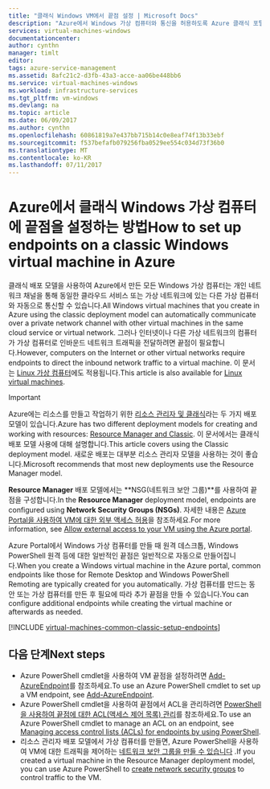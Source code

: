 ```yaml
---
title: "클래식 Windows VM에서 끝점 설정 | Microsoft Docs"
description: "Azure에서 Windows 가상 컴퓨터와 통신을 허용하도록 Azure 클래식 포털에서 Windows VM에 대한 끝점을 설정하는 방법에 대해 알아봅니다."
services: virtual-machines-windows
documentationcenter: 
author: cynthn
manager: timlt
editor: 
tags: azure-service-management
ms.assetid: 8afc21c2-d3fb-43a3-acce-aa06be448bb6
ms.service: virtual-machines-windows
ms.workload: infrastructure-services
ms.tgt_pltfrm: vm-windows
ms.devlang: na
ms.topic: article
ms.date: 06/09/2017
ms.author: cynthn
ms.openlocfilehash: 60861819a7e437bb715b14c0e8eaf74f13b33ebf
ms.sourcegitcommit: f537befafb079256fba0529ee554c034d73f36b0
ms.translationtype: MT
ms.contentlocale: ko-KR
ms.lasthandoff: 07/11/2017
---
```

# <a name="how-to-set-up-endpoints-on-a-classic-windows-virtual-machine-in-azure"></a><span data-ttu-id="c6786-103">Azure에서 클래식 Windows 가상 컴퓨터에 끝점을 설정하는 방법</span><span class="sxs-lookup"><span data-stu-id="c6786-103">How to set up endpoints on a classic Windows virtual machine in Azure</span></span>
<span data-ttu-id="c6786-104">클래식 배포 모델을 사용하여 Azure에서 만든 모든 Windows 가상 컴퓨터는 개인 네트워크 채널을 통해 동일한 클라우드 서비스 또는 가상 네트워크에 있는 다른 가상 컴퓨터와 자동으로 통신할 수 있습니다.</span><span class="sxs-lookup"><span data-stu-id="c6786-104">All Windows virtual machines that you create in Azure using the classic deployment model can automatically communicate over a private network channel with other virtual machines in the same cloud service or virtual network.</span></span> <span data-ttu-id="c6786-105">그러나 인터넷이나 다른 가상 네트워크의 컴퓨터가 가상 컴퓨터로 인바운드 네트워크 트래픽을 전달하려면 끝점이 필요합니다.</span><span class="sxs-lookup"><span data-stu-id="c6786-105">However, computers on the Internet or other virtual networks require endpoints to direct the inbound network traffic to a virtual machine.</span></span> <span data-ttu-id="c6786-106">이 문서는 [Linux 가상 컴퓨터](../../linux/classic/setup-endpoints.md)에도 적용됩니다.</span><span class="sxs-lookup"><span data-stu-id="c6786-106">This article is also available for [Linux virtual machines](../../linux/classic/setup-endpoints.md).</span></span>

> [!IMPORTANT]
> <span data-ttu-id="c6786-107">Azure에는 리소스를 만들고 작업하기 위한 [리소스 관리자 및 클래식](../../../resource-manager-deployment-model.md)라는 두 가지 배포 모델이 있습니다.</span><span class="sxs-lookup"><span data-stu-id="c6786-107">Azure has two different deployment models for creating and working with resources: [Resource Manager and Classic](../../../resource-manager-deployment-model.md).</span></span> <span data-ttu-id="c6786-108">이 문서에서는 클래식 배포 모델 사용에 대해 설명합니다.</span><span class="sxs-lookup"><span data-stu-id="c6786-108">This article covers using the Classic deployment model.</span></span> <span data-ttu-id="c6786-109">새로운 배포는 대부분 리소스 관리자 모델을 사용하는 것이 좋습니다.</span><span class="sxs-lookup"><span data-stu-id="c6786-109">Microsoft recommends that most new deployments use the Resource Manager model.</span></span>

<span data-ttu-id="c6786-110">**Resource Manager** 배포 모델에서는 **NSG(네트워크 보안 그룹)**를 사용하여 끝점을 구성합니다.</span><span class="sxs-lookup"><span data-stu-id="c6786-110">In the **Resource Manager** deployment model, endpoints are configured using **Network Security Groups (NSGs)**.</span></span> <span data-ttu-id="c6786-111">자세한 내용은 [Azure Portal을 사용하여 VM에 대한 외부 액세스 허용](../nsg-quickstart-portal.md?toc=%2fazure%2fvirtual-machines%2fwindows%2ftoc.json)을 참조하세요.</span><span class="sxs-lookup"><span data-stu-id="c6786-111">For more information, see [Allow external access to your VM using the Azure portal](../nsg-quickstart-portal.md?toc=%2fazure%2fvirtual-machines%2fwindows%2ftoc.json).</span></span>

<span data-ttu-id="c6786-112">Azure Portal에서 Windows 가상 컴퓨터를 만들 때 원격 데스크톱, Windows PowerShell 원격 등에 대한 일반적인 끝점은 일반적으로 자동으로 만들어집니다.</span><span class="sxs-lookup"><span data-stu-id="c6786-112">When you create a Windows virtual machine in the Azure portal, common endpoints like those for Remote Desktop and Windows PowerShell Remoting are typically created for you automatically.</span></span> <span data-ttu-id="c6786-113">가상 컴퓨터를 만드는 동안 또는 가상 컴퓨터를 만든 후 필요에 따라 추가 끝점을 만들 수 있습니다.</span><span class="sxs-lookup"><span data-stu-id="c6786-113">You can configure additional endpoints while creating the virtual machine or afterwards as needed.</span></span>

[!INCLUDE [virtual-machines-common-classic-setup-endpoints](../../../../includes/virtual-machines-common-classic-setup-endpoints.md)]

## <a name="next-steps"></a><span data-ttu-id="c6786-114">다음 단계</span><span class="sxs-lookup"><span data-stu-id="c6786-114">Next steps</span></span>
* <span data-ttu-id="c6786-115">Azure PowerShell cmdlet을 사용하여 VM 끝점을 설정하려면 [Add-AzureEndpoint](https://msdn.microsoft.com/library/azure/dn495300.aspx)를 참조하세요.</span><span class="sxs-lookup"><span data-stu-id="c6786-115">To use an Azure PowerShell cmdlet to set up a VM endpoint, see [Add-AzureEndpoint](https://msdn.microsoft.com/library/azure/dn495300.aspx).</span></span>
* <span data-ttu-id="c6786-116">Azure PowerShell cmdlet을 사용하여 끝점에서 ACL을 관리하려면 [PowerShell을 사용하여 끝점에 대한 ACL(액세스 제어 목록) 관리](../../../virtual-network/virtual-networks-acl-powershell.md)를 참조하세요.</span><span class="sxs-lookup"><span data-stu-id="c6786-116">To use an Azure PowerShell cmdlet to manage an ACL on an endpoint, see [Managing access control lists (ACLs) for endpoints by using PowerShell](../../../virtual-network/virtual-networks-acl-powershell.md).</span></span>
* <span data-ttu-id="c6786-117">리소스 관리자 배포 모델에서 가상 컴퓨터를 만들면, Azure PowerShell을 사용하여 VM에 대한 트래픽을 제어하는 [네트워크 보안 그룹을 만들 수 있습니다](../../../virtual-network/virtual-networks-create-nsg-arm-ps.md) .</span><span class="sxs-lookup"><span data-stu-id="c6786-117">If you created a virtual machine in the Resource Manager deployment model, you can use Azure PowerShell to [create network security groups](../../../virtual-network/virtual-networks-create-nsg-arm-ps.md) to control traffic to the VM.</span></span>
